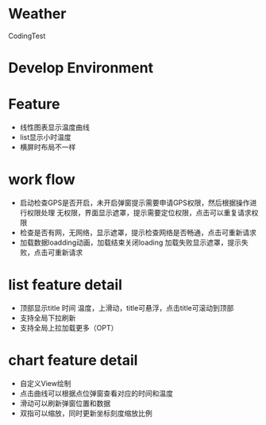 # Weather
CodingTest

# Develop Environment

# Feature
- 线性图表显示温度曲线
- list显示小时温度
- 横屏时布局不一样

# work flow
- 启动检查GPS是否开启，未开启弹窗提示需要申请GPS权限，然后根据操作进行权限处理
无权限，界面显示遮罩，提示需要定位权限，点击可以重复请求权限
- 检查是否有网，无网络，显示遮罩，提示检查网络是否畅通，点击可重新请求
- 加载数据loadding动画，加载结束关闭loading
加载失败显示遮罩，提示失败，点击可重新请求

# list feature detail
- 顶部显示title 时间  温度，上滑动，title可悬浮，点击title可滚动到顶部
- 支持全局下拉刷新
- 支持全局上拉加载更多（OPT）

# chart feature detail
- 自定义View绘制
- 点击曲线可以根据点位弹窗查看对应的时间和温度
- 滑动可以刷新弹窗位置和数据
- 双指可以缩放，同时更新坐标刻度缩放比例
